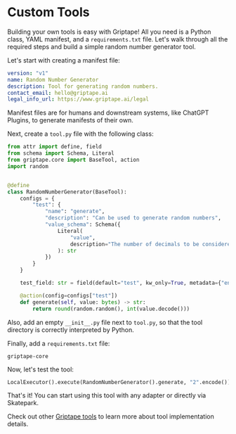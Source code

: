 # Custom Tools

Building your own tools is easy with Griptape! All you need is a Python class, YAML manifest, and a `requirements.txt` file. Let's walk through all the required steps and build a simple random number generator tool.

Let's start with creating a manifest file:

```yaml
version: "v1"
name: Random Number Generator
description: Tool for generating random numbers.
contact_email: hello@griptape.ai
legal_info_url: https://www.griptape.ai/legal
```

Manifest files are for humans and downstream systems, like ChatGPT Plugins, to generate manifests of their own.

Next, create a `tool.py` file with the following class:

```python
from attr import define, field
from schema import Schema, Literal
from griptape.core import BaseTool, action
import random


@define
class RandomNumberGenerator(BaseTool):
    configs = {
        "test": {
            "name": "generate",
            "description": "Can be used to generate random numbers",
            "value_schema": Schema({
                Literal(
                    "value",
                    description="The number of decimals to be considered while rounding"
                ): str
            })
        }
    }

    test_field: str = field(default="test", kw_only=True, metadata={"env": "TEST_FIELD"})

    @action(config=configs["test"])
    def generate(self, value: bytes) -> str:
        return round(random.random(), int(value.decode()))

```

Also, add an empty `__init__.py` file next to `tool.py`, so that the tool directory is correctly interpreted by Python.

Finally, add a `requirements.txt` file:

```
griptape-core
```

Now, let's test the tool:

```python
LocalExecutor().execute(RandomNumberGenerator().generate, "2".encode())
```

That's it! You can start using this tool with any adapter or directly via Skatepark.

Check out other [Griptape tools](https://github.com/griptape-ai/griptape-tools/tree/main/griptape/tools) to learn more about tool implementation details.